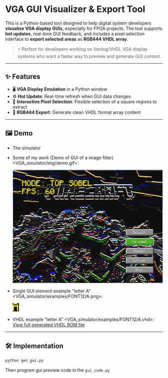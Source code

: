 # VGA GUI Visualizer & Export Tool

This is a Python-based tool designed to help digital system developers **visualize VGA display GUIs**, especially for FPGA projects. The tool supports **hot updates**, real-time GUI feedback, and includes a pixel selection interface to **export selected areas** as **RGB444 VHDL array**.

> ⚡ Perfect for developers working on Verilog/VHDL VGA display systems who want a faster way to preview and generate GUI content.

---

## ✨ Features

- 🖥️ **VGA Display Emulation** in a Python window
- ♻️ **Hot Update**: Real-time refresh when GUI data changes
- 🔲 **Interactive Pixel Selection**: Flexible selection of a square regions to extract
- 🎨 **RGB444 Export**: Generate clean VHDL format array content

---

## 🖼️ Demo
- The simulator

- Some of my work (Demo of GUI of a image filter) <VGA_simulator/img/demo.gif>:

  ![Example](VGA_simulator/img/demo.gif)

- Single GUI element example "letter A" <VGA_simulator/examples/FONT12/A.png>:

  ![element example](VGA_simulator/examples/FONT30/A.png)
  
- VHDL example "letter A" <VGA_simulator/examples/FONT12/A.vhd>:  
[View full generated VHDL ROM file](VGA_simulator/examples/FONT30/A.vhd)

---

## 🛠️ Implementation

```bash
python gen_gui.py
```

Then program gui preview code in the ```gui_code.py```
